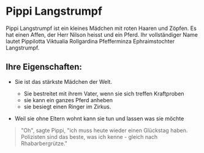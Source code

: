 # Pippi Langstrumpf

Pippi Langstrumpf ist ein kleines Mädchen mit roten Haaren und Zöpfen.
Es hat einen Affen, der Herr Nilson heisst und ein Pferd.
Ihr vollständiger Name lautet Pippilotta Viktualia Rollgardina Pfefferminza Ephraimstochter Langstrumpf.

## Ihre Eigenschaften:

* Sie ist das stärkste Mädchen der Welt.
	* Sie bestreitet mit ihrem Vater, wenn sie sich treffen Kraftproben
	* sie kann ein ganzes Pferd anheben
	* sie besiegt einen Ringer im Zirkus.
	
* Weil sie ohne Eltern wohnt kann sie tun und lassen was sie möchte

>  "Oh", sagte Pippi, "ich muss heute wieder einen Glückstag haben. Polizisten sind das beste, was ich kenne - gleich nach Rhabarbergrütze."

